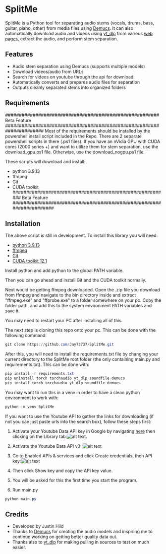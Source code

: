 ﻿# SplitMe

SplitMe is a Python tool for separating audio stems (vocals, drums, bass, guitar, piano, other) from media files using [Demucs](https://github.com/facebookresearch/demucs). It can also automatically download audio and videos using [yt_dlp](https://github.com/yt-dlp/yt-dlp) from various [web pages](https://github.com/yt-dlp/yt-dlp/blob/master/supportedsites.md), extract the audio, and perform stem separation.  

## Features

- Audio stem separation using Demucs (supports multiple models)
- Download videos/audio from URLs
- Search for videos on youtube through the api for download.
- Automatically converts and prepares audio files for separation
- Outputs cleanly separated stems into organized folders

## Requirements

######################################################## Beta Feature ######################################################################
Most of the requirements should be installed by the powershell install script included in the Repo. There are 2 separate powershell scripts in there (.ps1 files).  If you have an nVidia GPU with CUDA cores (2000 series +) and want to utilize them for stem separation, use the download_gpu.ps1 file.  Otherwise, use the download_nogpu.ps1 file.  

These scripts will download and install:
   - python 3.9.13
   - ffmpeg
   - Git
   - CUDA toolkit
######################################################### Beta Feature #####################################################################

## Installation

The above script is still in development.  To install this library you will need:
   - [python 3.9.13](https://www.python.org/downloads/release/python-3913/)
   - [ffmpeg](https://ffmpeg.org/download.html) 
   - [Git](https://git-scm.com/downloads)
   - [CUDA toolkit 12.1](https://developer.nvidia.com/cuda-12-1-0-download-archive)

Install python and add python to the global PATH variable.

Then you can go ahead and install Git and the CUDA toolkit normally.

Next would be getting ffmpeg downloaded.  Open the .zip file you download from ffmpeg and navigate to the bin directory inside and extract "ffmpeg.exe" and "ffprobe.exe" to a folder somewhere on your pc.  Copy the folder path, and add this to the system environment PATH variables and save it.

You may need to restart your PC after installing all of this.

The next step is cloning this repo onto your pc.  This can be done with the following command:
```powershell
git clone https://github.com/Jay73737/SplitMe.git
```
After this, you will need to install the requirements.txt file by changing your current directory to the SplitMe root folder (the only containing main.py and requirements.txt).  This can be done with:
```powershell
pip install -r requirements.txt
pip uninstall torch torchaudio yt_dlp soundfile demucs
pip install torch torchaudio yt_dlp soundfile demucs
```

You may want to run this in a venv in order to have a clean python environment to work with:
```powershell
python -m venv SplitMe
```



If you want to use the Youtube API to gather the links for downloading (if not you can just paste urls into the search box), follow these steps first:

   1. Activate your Youtube Data API key in Google by navigating [here](https://console.developers.google.com/) then clicking on the Library tab:![alt text](image.png).

   2. Activate the Youtube Data API v3: ![alt text](image-1.png)

   3. Go to Enabled APIs & services and click Create credentials, then API key:![alt text](image-3.png)

   4. Then click Show key and copy the API key value.

   5. You will be asked for this the first time you start the program.





3. Run main.py

```powershell
python main.py
```


## Credits

- Developed by Justin Hild
- Thanks to [Demucs](https://github.com/adefossez/demucs/tree/main) for creating the audio models and inspiring me to continue working on getting better quality data out.
- Thanks also to [yt_dlp]([https://github.com/username/projec](https://github.com/yt-dlp/yt-dlp)t) for making pulling in sources to test on much easier.
